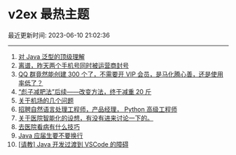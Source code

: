 # v2ex 最热主题

最近更新时间: 2023-06-10 21:02:36

--- 
1. [对 Java 泛型的顶级理解](https://www.v2ex.com/t/947486) 
2. [离谱，昨天两个手机号同时被运营商封号](https://www.v2ex.com/t/947499) 
3. [QQ 群竟然能创建 300 个了，不需要开 VIP 会员，是马化腾心善，还是使用率低了？](https://www.v2ex.com/t/947469) 
4. [“彪子减肥法”后续——改变方法，终于减重 20 斤](https://www.v2ex.com/t/947474) 
5. [关于机场的几个问题](https://www.v2ex.com/t/947477) 
6. [招聘自然语言处理工程师，产品经理， Python 高级工程师](https://www.v2ex.com/t/947478) 
7. [关于医院智能化的设想，有没有进来讨论一下的。](https://www.v2ex.com/t/947498) 
8. [去医院看病有什么技巧](https://www.v2ex.com/t/947509) 
9. [Java 应届生要不要换行](https://www.v2ex.com/t/947515) 
10. [[请教] Java 开发过渡到 VSCode 的障碍](https://www.v2ex.com/t/947532) 

